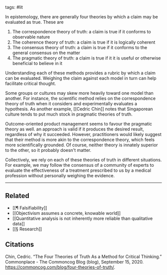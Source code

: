 tags: #lit

In epistemology, there are generally four theories by which a claim may be evaluated as true. These are

1. The correspondence theory of truth: a claim is true if it conforms to observable nature
2. The coherence theory of truth: a claim is true if it is logically coherent
3. The consensus theory of truth: a claim is true if it conforms to the general consensus on the matter
4. The pragmatic theory of truth: a claim is true if it it is useful or otherwise beneficial to believe in it

Understanding each of these methods provides a rubric by which a claim can be evaluated. Weighing the claim against each model in turn can help facilitate critical thought. 

Some groups or cultures may skew more heavily toward one model than another. For instance, the scientific method relies on the correspondence theory of truth when it considers and experimentally evaluates a hypothesis. As another example, [[Cedric Chin]] notes that Singaporean culture tends to put much stock in pragmatic theories of truth. 

Outcome-oriented product management seems to favour the pragmatic theory as well. an approach is valid if it produces the desired result, regardless of why it succeeded. However, practitioners would likely suggest that their method is more akin to the correspondence theory, which feels more scientifically grounded. Of course, neither theory is innately superior to the other, so it probably doesn't matter. 

Collectively, we rely on each of these theories of truth in different situations. For example, we may follow the consensus of a community of experts to evaluate the effectiveness of a treatment prescribed to us by a medical profession without personally weighing the evidence. 

---
## Related
- [[¶ Falsifiability]]
- [[Objectivism assumes a concrete, knowable world]]
- [[Quantitative analysis is not inherently more reliable than qualitative data]]
- [[§ Research]]

## Citations
Chin, Cedric. “The Four Theories of Truth As a Method for Critical Thinking.” Commonplace - The Commoncog Blog (blog), September 15, 2020. https://commoncog.com/blog/four-theories-of-truth/.